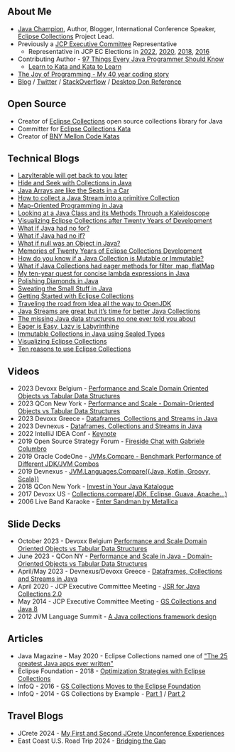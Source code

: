 ## About Me
* [Java Champion](https://donraab.medium.com/my-journey-to-and-as-a-java-champion-5b692786a3ba?source=friends_link&sk=d786bc6b65671632ebb10184b5ec3468), Author, Blogger, International Conference Speaker, [Eclipse Collections](https://github.com/eclipse/eclipse-collections) Project Lead.
* Previously a [JCP Executive Committee](https://jcp.org/en/participation/committee) Representative
  * Representative in JCP EC Elections in [2022](https://jcp.org/aboutJava/communityprocess/elections/2022-nominees.html), [2020](https://jcp.org/aboutJava/communityprocess/elections/2020-nominees.html), [2018](https://jcp.org/aboutJava/communityprocess/elections/2018-nominees.html), [2016](https://jcp.org/aboutJava/communityprocess/elections/2016-nominees.html)   
* Contributing Author - [97 Things Every Java Programmer Should Know](https://www.oreilly.com/library/view/97-things-every/9781491952689/)
  * [Learn to Kata and Kata to Learn](https://medium.com/97-things/learn-to-kata-and-kata-to-learn-73c98a69e44c?source=friends_link&sk=db77a42b37789576e285cd2e530be53c)
* [The Joy of Programming - My 40 year coding story](https://donraab.medium.com/the-joy-of-programming-64cd5949bc78?source=friends_link&sk=42098cfc793ca23b32493e8563711328)
* [Blog](https://donraab.medium.com/) / [Twitter](https://twitter.com/TheDonRaab) / [StackOverflow](https://stackoverflow.com/users/1570415/donald-raab) / [Desktop Don Reference](https://donraab.medium.com/the-desktop-don-reference-5e3299df50d8?source=friends_link&sk=9c4f75c2b44509239093e7f10c7b90f6)

## Open Source
* Creator of [Eclipse Collections](https://github.com/eclipse/eclipse-collections) open source collections library for Java
* Committer for [Eclipse Collections Kata](https://github.com/eclipse/eclipse-collections-kata)
* Creator of [BNY Mellon Code Katas](https://github.com/BNYMellon/CodeKatas)

## Technical Blogs
* [LazyIterable will get back to you later](https://donraab.medium.com/lazyiterable-will-get-back-to-you-later-1f4cf92ce5f5?source=friends_link&sk=22570f1b1b96b09587dd0375c555c05c)
* [Hide and Seek with Collections in Java](https://donraab.medium.com/hide-and-seek-with-java-collections-cb988aeef558?source=friends_link&sk=8c5adc12dc12c4db21ade53aa588e239)
* [Java Arrays are like the Seats in a Car](https://itnext.io/java-arrays-are-like-the-seats-in-a-car-01599cd53a9a?source=friends_link&sk=ea44d50a56497bba3801e74d3593b21c)
* [How to collect a Java Stream into a primitive Collection](https://donraab.medium.com/how-to-collect-a-java-stream-into-a-primitive-collection-0a90e246c16e?source=friends_link&sk=660ffc2bc90dd77d8316dfec44f9a8a9)
* [Map-Oriented Programming in Java](https://levelup.gitconnected.com/map-oriented-programming-in-java-cc430f25673e?source=friends_link&sk=26c9d0b82babff55b692c1dc3d2a907d)
* [Looking at a Java Class and its Methods Through a Kaleidoscope](https://medium.com/javarevisited/looking-at-a-java-class-and-its-methods-through-a-kaleidoscope-998b510e39ac?source=friends_link&sk=cb82dfd203d6d6a49f04180344e9dd7a)
* [Visualizing Eclipse Collections after Twenty Years of Development](https://donraab.medium.com/visualizing-eclipse-collections-after-twenty-years-of-development-701047fdc672?source=friends_link&sk=2ee71fa0e8426e2797391251550351db)
* [What if Java had no for?](https://donraab.medium.com/what-if-java-had-no-for-85302ab7e484?source=friends_link&sk=619ea77195444129e7c52b154e8a3c93)
* [What if Java had no if?](https://donraab.medium.com/what-if-java-had-no-if-ea88d90b76c3?source=friends_link&sk=7b8f510b439b8599a806093783917216)
* [What if null was an Object in Java?](https://donraab.medium.com/what-if-null-was-an-object-in-java-3f1974954be2?source=friends_link&sk=2880debb727cd1fcff5bcc8c24f20142)
* [Memories of Twenty Years of Eclipse Collections Development](https://donraab.medium.com/memories-of-twenty-years-of-eclipse-collections-development-ddd545969dcf?source=friends_link&sk=d2ca4a6d44e3fb8ef45bd41951bb68d4)
* [How do you know if a Java Collection is Mutable or Immutable?](https://medium.com/javarevisited/how-do-you-know-if-a-java-collection-is-mutable-or-immutable-b397dfc5d231?source=friends_link&sk=4f29c9d4977f76884a75efa51dec353e)
* [What if Java Collections had eager methods for filter, map, flatMap](https://betterprogramming.pub/what-if-java-collections-had-eager-methods-for-filter-map-flatmap-a61ef07fa52a?source=friends_link&sk=d0446b31d946bca7f63f7b8c20d8525f)
* [My ten-year quest for concise lambda expressions in Java](https://betterprogramming.pub/my-ten-year-quest-for-concise-lambda-expressions-in-java-39fde576b950?source=friends_link&sk=843d797af3f58f893ebdee5e13ce0115)
* [Polishing Diamonds in Java](https://betterprogramming.pub/polishing-diamonds-in-java-3965efcdc437?source=friends_link&sk=5b5a2435a528b099fd741d651809ff9e)
* [Sweating the Small Stuff in Java](https://betterprogramming.pub/sweating-the-small-stuff-in-java-dbd695166d13?source=friends_link&sk=aefca6a94a35340fccbcdbe9131036c1)
* [Getting Started with Eclipse Collections](https://donraab.medium.com/blog-series-getting-started-with-eclipse-collections-5634dc39b9e6?source=friends_link&sk=92d8eba8a56167fa840cf9c9ada07326)
* [Traveling the road from Idea all the way to OpenJDK](https://donraab.medium.com/traveling-the-road-from-idea-all-the-way-to-openjdk-fc7ae04371a5?source=friends_link&sk=dee025810df6a898e0796dd2586287d7)
* [Java Streams are great but it’s time for better Java Collections](https://medium.com/javarevisited/java-streams-are-great-but-its-time-for-better-java-collections-42d2c04235d1?source=friends_link&sk=1a2bdf1b97aba36f4df15f1d9d8ca310)
* [The missing Java data structures no one ever told you about](https://medium.com/javarevisited/blog-series-the-missing-java-data-structures-no-one-ever-told-you-about-17f34cc4b7e2?source=friends_link&sk=9403ae8464ae3477bfc1e52119c1576d)
* [Eager is Easy, Lazy is Labyrinthine](https://medium.com/javarevisited/eager-is-easy-lazy-is-labyrinthine-b12605f13048?source=friends_link&sk=9d8ec91aa6f1af48ee7333ad03b19ed0)
* [Immutable Collections in Java using Sealed Types](https://medium.com/javarevisited/immutable-collections-in-java-using-sealed-types-ae8eb580fc1e?source=friends_link&sk=e9b062d5b59c0d341b718c32150e2d26)
* [Visualizing Eclipse Collections](https://medium.com/oracledevs/visualizing-eclipse-collections-646dad9533a9?source=friends_link&sk=3370a5e8bb5a516e6b5d7040f7d0955b)
* [Ten reasons to use Eclipse Collections](https://medium.com/oracledevs/ten-reasons-to-use-eclipse-collections-91593104af9d?source=friends_link&sk=e757519e99cc2cea9d73f1d93d6190a3)

## Videos
* 2023 Devoxx Belgium - [Performance and Scale Domain Oriented Objects vs Tabular Data Structures](https://www.youtube.com/watch?v=GseytbkkQgg)
* 2023 QCon New York - [Performance and Scale - Domain-Oriented Objects vs Tabular Data Structures](https://www.infoq.com/presentations/tabular-data-structures/)
* 2023 Devoxx Greece - [Dataframes, Collections and Streams in Java](https://www.youtube.com/watch?v=K2pR7Nr6LUI)
* 2023 Devnexus - [Dataframes, Collections and Streams in Java](https://www.youtube.com/watch?v=0mZRNC3aqbU)
* 2022 IntelliJ IDEA Conf - [Keynote](https://www.youtube.com/watch?v=SD7RnkUp5P4&t=2763s)
* 2019 Open Source Strategy Forum - [Fireside Chat with Gabriele Columbro](https://www.youtube.com/watch?v=-jGpWnO-uI0)
* 2019 Oracle CodeOne - [JVMs.Compare - Benchmark Performance of Different JDK/JVM Combos](https://youtu.be/xxZCtlgem28)
* 2019 Devnexus - [JVM.Languages.Compare({Java, Kotlin, Groovy, Scala})](https://vimeo.com/331297954)
* 2018 QCon New York - [Invest in Your Java Katalogue](https://www.infoq.com/presentations/java-katas/)
* 2017 Devoxx US - [Collections.compare(JDK, Eclipse, Guava, Apache...)](https://www.youtube.com/watch?v=hWwbPguayNA)
* 2006 Live Band Karaoke - [Enter Sandman by Metallica](https://www.youtube.com/watch?v=6RpLRJfObPs)

## Slide Decks
* October 2023 - Devoxx Belgium [Performance and Scale Domain Oriented Objects vs Tabular Data Structures](https://github.com/mehmandarov/java-collection-dataframes-perf/tree/main/presentation)
* June 2023 - QCon NY - [Performance and Scale in Java - Domain-Oriented Objects vs Tabular Data Structures](https://github.com/mehmandarov/java-collection-dataframes-perf/tree/main/presentation)
* April/May 2023 - Devnexus/Devoxx Greece - [Dataframes, Collections and Streams in Java](https://github.com/mehmandarov/java-collection-dataframes/tree/main/presentation)
* April 2020 - JCP Executive Committee Meeting - [JSR for Java Collections 2.0](http://wiki.jvmlangsummit.com/images/c/c2/Raab_Collections_Design.pdf)
* May 2014 - JCP Executive Committee Meeting - [GS Collections and Java 8](https://jcp.org/aboutJava/communityprocess/ec-public/materials/2014-05-1314/GS_Collections_May2014.pdf)
* 2012 JVM Language Summit - [A Java collections framework design](http://wiki.jvmlangsummit.com/images/c/c2/Raab_Collections_Design.pdf)

## Articles
* Java Magazine - May 2020 - Eclipse Collections named one of ["The 25 greatest Java apps ever written"](https://blogs.oracle.com/javamagazine/post/the-top-25-greatest-java-apps-ever-written)
* Eclipse Foundation - 2018 - [Optimization Strategies with Eclipse Collections](https://www.eclipse.org/community/eclipse_newsletter/2018/april/collections.php) 
* InfoQ - 2016 - [GS Collections Moves to the Eclipse Foundation](https://www.infoq.com/news/2016/01/GS-Collections-Eclipse-Foundn/)
* InfoQ - 2014 - GS Collections by Example - [Part 1](https://www.infoq.com/articles/GS-Collections-by-Example-1) / [Part 2](https://www.infoq.com/articles/GS-Collections-by-Example-2/)

## Travel Blogs
* JCrete 2024 - [My First and Second JCrete Unconference Experiences](https://donraab.medium.com/my-first-and-second-jcrete-unconference-experiences-f6d7cce2195f?source=friends_link&sk=cc6e3cb238167a641909f96a84dbc559)
* East Coast U.S. Road Trip 2024 - [Bridging the Gap](https://donraab.medium.com/bridging-the-gap-5180e685dbf4?source=friends_link&sk=1791027a8b6fac50bd8d885976e55d58)
